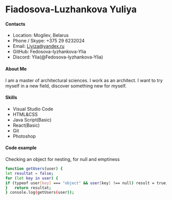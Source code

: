 # Fiadosova-Luzhankova Yuliya
#### Contacts
- Location: Mogilev, Belarus
- Phone / Skype: +375 29 6232024
- Email: Liyiza@yandex.ru
- GitHub: Fedosova-lyzhankova-Ylia
- Discord: Ylia(@Fedosova-lyzhankova-Ylia)
#### About Me
I am a master of architectural sciences. I work as an architect. I want to try myself in a new field, discover something new for myself.
#### Skills
- Visual Studio Code
- HTML&CSS
- Java Script(Basic)
- React(Basic)
- Git
- Photoshop
#### Code example
Checking an object for nesting, for null and emptiness
```sh
function getUsers(user) {
let resultat = false;
for (let key in user) {
if (typeof user[key] === "object" && user[key] !== null) result = true;
}   return resultat; 
} console.log(getUsers(user));
```